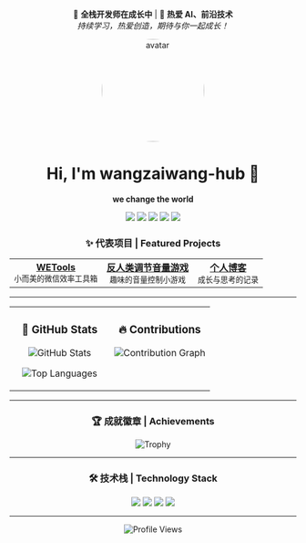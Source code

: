 <p align="center">
  🌱 <b>全栈开发师在成长中</b> | 🧠 <b>热爱 AI、前沿技术</b><br>
  <i>持续学习，热爱创造，期待与你一起成长！</i>
</p>

<p align="center">
  <img src="https://avatars.githubusercontent.com/wangzaiwang-hub?v=4" width="180" alt="avatar" style="border-radius:50%" />
</p>

<h1 align="center">Hi, I'm wangzaiwang-hub 👋</h1>
<p align="center"><b>we change the world</b></p>

<p align="center">
  <a href="mailto:junqianxi.hub@gmail.com"><img src="https://img.shields.io/badge/Email-junqianxi.hub@gmail.com-ff69b4?style=flat-square&logo=gmail"></a>
  <a href="https://wetools.wctw.fun/"><img src="https://img.shields.io/badge/WETools-Online-brightgreen?style=flat-square"></a>
  <a href="https://49game.wctw.fun/"><img src="https://img.shields.io/badge/%E5%8F%8D%E4%BA%BA%E7%B1%BB%E8%B0%83%E8%8A%82%E9%9F%B3%E9%87%8F%E6%B8%B8%E6%88%8F-Online-orange?style=flat-square"></a>
  <a href="https://blog.wctw.fun/"><img src="https://img.shields.io/badge/Blog-%E5%8D%9A%E5%AE%A2-blueviolet?style=flat-square"></a>
  <a href="https://mp.weixin.qq.com/s?__biz=MzI4MzczODY0Mw==&mid=2247483693&idx=1&sn=ca8c0f9e9f0f63e72f9d8cbe8aa7e2c5"><img src="https://img.shields.io/badge/%E5%BE%AE%E4%BF%A1%E5%85%AC%E4%BC%97%E5%8F%B7-wctw.hub-07c160?style=flat-square&logo=wechat"></a>
</p>

<h3 align="center">✨ 代表项目 | Featured Projects</h3>
<table align="center">
  <tr>
    <td align="center">
      <a href="https://wetools.wctw.fun/">
        <b>WETools</b>
      </a>
      <br><sub>小而美的微信效率工具箱</sub>
    </td>
    <td align="center">
      <a href="https://49game.wctw.fun/">
        <b>反人类调节音量游戏</b>
      </a>
      <br><sub>趣味的音量控制小游戏</sub>
    </td>
    <td align="center">
      <a href="https://blog.wctw.fun/">
        <b>个人博客</b>
      </a>
      <br><sub>成长与思考的记录</sub>
    </td>
  </tr>
</table>

---

<table align="center">
  <tr>
    <td valign="top" width="50%">
      <h3 align="center">🚀 GitHub Stats</h3>
      <p align="center">
        <img src="https://github-readme-stats.vercel.app/api?username=wangzaiwang-hub&show_icons=true&hide=prs&theme=radical" alt="GitHub Stats"/>
      </p>
      <p align="center">
        <img src="https://github-readme-stats.vercel.app/api/top-langs/?username=wangzaiwang-hub&layout=compact&hide=css,html&theme=radical" alt="Top Languages"/>
      </p>
    </td>
    <td valign="top" width="50%">
      <h3 align="center">🔥 Contributions</h3>
      <p align="center">
        <img src="https://github-readme-activity-graph.vercel.app/graph?username=wangzaiwang-hub&theme=radical" alt="Contribution Graph"/>
      </p>
    </td>
  </tr>
</table>

---

<h3 align="center">🏆 成就徽章 | Achievements</h3>
<p align="center">
  <img src="https://github-profile-trophy.vercel.app/?username=wangzaiwang-hub&theme=gruvbox&no-frame=true&margin-w=10" alt="Trophy"/>
</p>

---
<h3 align="center">🛠️ 技术栈 | Technology Stack</h3>
<p align="center">
  <img src="https://img.shields.io/badge/React-61DAFB?style=flat-square&logo=react&logoColor=black"/>
  <img src="https://img.shields.io/badge/Node.js-339933?style=flat-square&logo=node.js&logoColor=white"/>
  <img src="https://img.shields.io/badge/Vue-42b883?style=flat-square&logo=vue.js&logoColor=white"/>
  <img src="https://img.shields.io/badge/TypeScript-3178c6?style=flat-square&logo=typescript&logoColor=white"/>
</p>

---


<p align="center">
  <img src="https://komarev.com/ghpvc/?username=wangzaiwang-hub&style=flat-square" alt="Profile Views"/>
</p>
